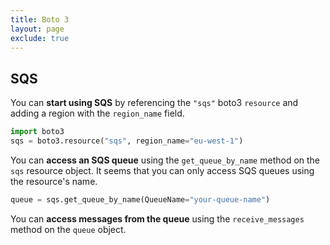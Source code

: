 ```yaml
---
title: Boto 3
layout: page
exclude: true
---
```


## SQS

You can **start using SQS** by referencing the `"sqs"` boto3 `resource` and adding a region with the `region_name` field.
```py
import boto3
sqs = boto3.resource("sqs", region_name="eu-west-1")
```

You can **access an SQS queue** using the `get_queue_by_name` method on the `sqs` resource object. It seems that you can only access SQS queues using the resource's name.
```py
queue = sqs.get_queue_by_name(QueueName="your-queue-name")
```

You can **access messages from the queue** using the `receive_messages` method on the `queue` object.
```py

```
<!--stackedit_data:
eyJoaXN0b3J5IjpbLTc3NjI5MzU0NCwxMDQzNTk2NzQ2XX0=
-->